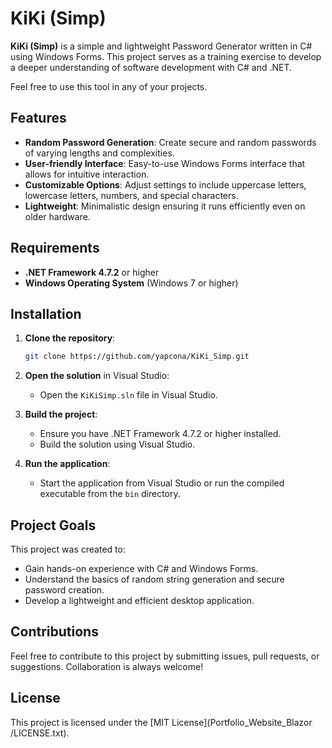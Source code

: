 # KiKi (Simp)

**KiKi (Simp)** is a simple and lightweight Password Generator written in C# using Windows Forms. This project serves as a training exercise to develop a deeper understanding of software development with C# and .NET.

Feel free to use this tool in any of your projects.

## Features

- **Random Password Generation**: Create secure and random passwords of varying lengths and complexities.
- **User-friendly Interface**: Easy-to-use Windows Forms interface that allows for intuitive interaction.
- **Customizable Options**: Adjust settings to include uppercase letters, lowercase letters, numbers, and special characters.
- **Lightweight**: Minimalistic design ensuring it runs efficiently even on older hardware.

## Requirements

- **.NET Framework 4.7.2** or higher
- **Windows Operating System** (Windows 7 or higher)

## Installation

1. **Clone the repository**:
    ```bash
    git clone https://github.com/yapcona/KiKi_Simp.git
    ```

2. **Open the solution** in Visual Studio:
    - Open the `KiKiSimp.sln` file in Visual Studio.

3. **Build the project**:
    - Ensure you have .NET Framework 4.7.2 or higher installed.
    - Build the solution using Visual Studio.

4. **Run the application**:
    - Start the application from Visual Studio or run the compiled executable from the `bin` directory.

## Project Goals

This project was created to:
- Gain hands-on experience with C# and Windows Forms.
- Understand the basics of random string generation and secure password creation.
- Develop a lightweight and efficient desktop application.

## Contributions

Feel free to contribute to this project by submitting issues, pull requests, or suggestions. Collaboration is always welcome!

## License

This project is licensed under the [MIT License](Portfolio_Website_Blazor
/LICENSE.txt).
